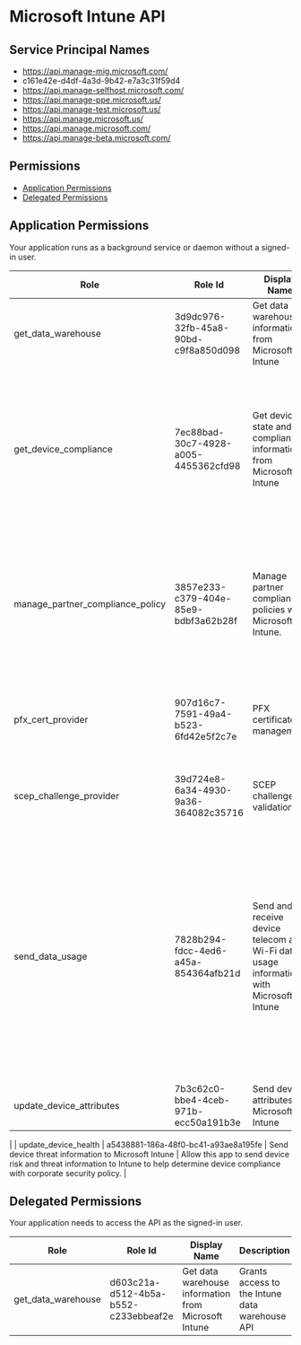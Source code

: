 # Microsoft Intune API
## Service Principal Names
- https://api.manage-mig.microsoft.com/
- c161e42e-d4df-4a3d-9b42-e7a3c31f59d4
- https://api.manage-selfhost.microsoft.com/
- https://api.manage-ppe.microsoft.us/
- https://api.manage-test.microsoft.us/
- https://api.manage.microsoft.us/
- https://api.manage.microsoft.com/
- https://api.manage-beta.microsoft.com/

 ## Permissions
- [Application Permissions](#application-permissions)
- [Delegated Permissions](#delegated-permissions)

## Application Permissions
Your application runs as a background service or daemon without a signed-in user.

| Role | Role Id | Display Name | Description |
|---|---|---|---|
| get_data_warehouse | 3d9dc976-32fb-45a8-90bd-c9f8a850d098 | Get data warehouse information from Microsoft Intune | Grants access to the Intune data warehouse API |
| get_device_compliance | 7ec88bad-30c7-4928-a005-4455362cfd98 | Get device state and compliance information from Microsoft Intune | Allow this app to receive information about devices (such as compliance and enrollment state) that are managed by Intune. |
| manage_partner_compliance_policy | 3857e233-c379-404e-85e9-bdbf3a62b28f | Manage partner compliance policies with Microsoft Intune. | Allows the app to send partner compliance policies and its Azure AD Group assignment to Microsoft Intune without a signed-in user. |
| pfx_cert_provider | 907d16c7-7591-49a4-b523-6fd42e5f2c7e | PFX certificate management | Read PFX certificate requests and send certificates to Microsoft Intune. |
| scep_challenge_provider | 39d724e8-6a34-4930-9a36-364082c35716 | SCEP challenge validation | Send SCEP challenges to Intune for certificate request validation.  |
| send_data_usage | 7828b294-fdcc-4ed6-a45a-854364afb21d | Send and receive device telecom and Wi-Fi data usage information with Microsoft Intune | Allow the telecom expense management app to send and receive device telecom and Wi-Fi data usage information, including phone number, with Intune to help analyze and manage data usage costs of corporate-owned devices. |
| update_device_attributes | 7b3c62c0-bbe4-4ceb-971b-ecc50a191b3e | Send device attributes to Microsoft Intune | Send device attributes to Microsoft Intune.  
 |
| update_device_health | a5438881-186a-48f0-bc41-a93ae8a195fe | Send device threat information to Microsoft Intune | Allow this app to send device risk and threat information to Intune to help determine device compliance with corporate security policy. |

## Delegated Permissions
Your application needs to access the API as the signed-in user. 

| Role | Role Id | Display Name | Description |
|---|---|---|---|
| get_data_warehouse | d603c21a-d512-4b5a-b552-c233ebbeaf2e | Get data warehouse information from Microsoft Intune | Grants access to the Intune data warehouse API |

